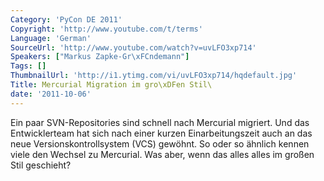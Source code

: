 ```yaml
---
Category: 'PyCon DE 2011'
Copyright: 'http://www.youtube.com/t/terms'
Language: 'German'
SourceUrl: 'http://www.youtube.com/watch?v=uvLFO3xp714'
Speakers: ["Markus Zapke-Gr\xFCndemann"]
Tags: []
ThumbnailUrl: 'http://i1.ytimg.com/vi/uvLFO3xp714/hqdefault.jpg'
Title: Mercurial Migration im gro\xDFen Stil\
date: '2011-10-06'
---
```

Ein paar SVN-Repositories sind schnell nach Mercurial migriert. Und das Entwicklerteam hat sich nach einer kurzen Einarbeitungszeit auch an das neue Versionskontrollsystem (VCS) gewöhnt. So oder so ähnlich kennen viele den Wechsel zu Mercurial. Was aber, wenn das alles alles im großen Stil geschieht?

